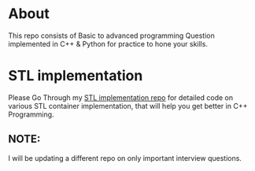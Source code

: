 # About
This repo consists of Basic to advanced programming Question implemented in C++ &amp; Python for practice to hone your skills.
# STL implementation
Please Go Through my [STL implementation repo](https://github.com/techievivek/STL-in-Cpp) for detailed code on various STL container implementation, that will help you get better in C++ Programming.
## NOTE:
I will be updating a different repo on only important interview questions.

